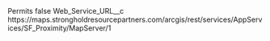 <?xml version="1.0" encoding="UTF-8"?>
<CustomMetadata xmlns="http://soap.sforce.com/2006/04/metadata" xmlns:xsi="http://www.w3.org/2001/XMLSchema-instance" xmlns:xsd="http://www.w3.org/2001/XMLSchema">
    <label>Permits</label>
    <protected>false</protected>
    <values>
        <field>Web_Service_URL__c</field>
        <value xsi:type="xsd:string">https://maps.strongholdresourcepartners.com/arcgis/rest/services/AppServices/SF_Proximity/MapServer/1</value>
    </values>
</CustomMetadata>
